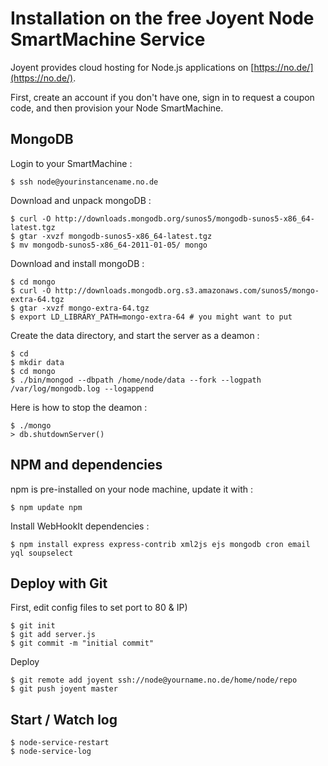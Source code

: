 
# Installation on the free Joyent Node SmartMachine Service

Joyent provides cloud hosting for Node.js applications on [https://no.de/](https://no.de/).

First, create an account if you don't have one, sign in to request a coupon code, and then provision your Node SmartMachine.

## MongoDB

Login to your SmartMachine :

    $ ssh node@yourinstancename.no.de

Download and unpack mongoDB :

    $ curl -O http://downloads.mongodb.org/sunos5/mongodb-sunos5-x86_64-latest.tgz
    $ gtar -xvzf mongodb-sunos5-x86_64-latest.tgz
    $ mv mongodb-sunos5-x86_64-2011-01-05/ mongo

Download and install mongoDB :

    $ cd mongo
    $ curl -O http://downloads.mongodb.org.s3.amazonaws.com/sunos5/mongo-extra-64.tgz
    $ gtar -xvzf mongo-extra-64.tgz
    $ export LD_LIBRARY_PATH=mongo-extra-64 # you might want to put 

Create the data directory, and start the server as a deamon :
    
    $ cd 
    $ mkdir data
    $ cd mongo
    $ ./bin/mongod --dbpath /home/node/data --fork --logpath /var/log/mongodb.log --logappend

Here is how to stop the deamon :

    $ ./mongo
    > db.shutdownServer()


## NPM and dependencies

npm is pre-installed on your node machine, update it with :

    $ npm update npm

Install WebHookIt dependencies :

    $ npm install express express-contrib xml2js ejs mongodb cron email yql soupselect
    
## Deploy with Git
    
First, edit config files to set port to 80 & IP)

    $ git init
    $ git add server.js
    $ git commit -m "initial commit"

Deploy

    $ git remote add joyent ssh://node@yourname.no.de/home/node/repo
    $ git push joyent master
    
    
## Start / Watch log


    $ node-service-restart
    $ node-service-log


<script type="text/javascript">var disqus_shortname = 'install-joyent';</script>
